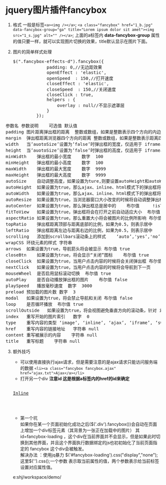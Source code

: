 #  jquery图片插件fancybox
1. 格式
   一般是标签`<a><img /></a>`;
   `<a class="fancybox" href="1_b.jpg" data-fancybox-group="ga" title="Lorem ipsum dolor sit amet"><img src="1_s.jpg" alt="" /></a>`;
   上面的a标签内 **data-fancybox-group** 属性的值只要一样，就可以实现图片切换的效果，title默认显示在图片下面。

2. 图片的简单样式处理
   <pre>
   $(".fancybox-effects-d").fancybox({
				padding: 0,//无边距效果
				openEffect : 'elastic',
				openSpeed  : 150,//打开速度
				closeEffect : 'elastic',
				closeSpeed  : 150,//关闭速度
				closeClick : true,
				helpers : {
					overlay : null//不显示遮罩层
				}
			});
   </pre>
<pre>
参数名	参数说明	可选值	默认值  
padding	图片距离弹出框的距离	整数或数组，如果是整数表示四个方向的内边距都为该整数，如果是数组则表示各个方向不同的值，表示为： [top, right, bottom, left]	15  
margin	弹出框距离浏览器四个方向的距离	整数或数组，如果是整数表示距离四个方向的距离都为该整数，如果是数组则表示各个方向不同的值，表示为： [top, right, bottom, left]	20  
width	当’auotoSize’设置为’false’时弹出框的宽度，仅适用于 iframe、swf、inline、ajax和html模式	数字或 ‘auto’	800  
height	当’auotoSize’设置为’false’时弹出框的高度，仅适用于 iframe、swf、inline、ajax和html模式	数字或 ‘auto’	600  
minWidth	弹出框的最小宽度	数字	100  
minHeight	弹出框的最小高度	数字	100  
maxWidth	弹出框的最大宽度	数字	9999  
maxHeight	弹出框的最大高度	数字	9999  
autoSize	自动调整高度，如果设置为ture,则要设置autoHeight和autoWidth为true	true或false	true  
autoHeight	如果设置为true，那么ajax、inline、html模式下的弹出框将自动调整高度	true或false	false  
autoWidth	如果设置为true，那么ajax、inline、html模式下的弹出框将自动调整宽度	true或false	false  
autoResize	如果设置为true，当浏览器窗口大小改变的时候将自动调整弹出框大小	布尔值  	!isTouch  
autoCenter	如果设置为true，那么弹出框总是居中的	布尔值  	!isTouch  
fitToView	如果设置为true，弹出框将会在打开之前自动适应大小	布尔值	true  
aspectRatio	如果设置为true，那么重置大小将会被图片的比例所影响	布尔值	false  
topRatio	弹出框距离顶部与距离底部的比例，如果为0.5，则表示居中	数字	0.5  
leftRatio	弹出框距离左边与距离右边的比例，如果为0.5，则表示居中	数字	0.5  
scrolling	添加到scrollbars滚动条上的样式	‘auto’,'yes’,'no’,'visible’	‘auto’  
wrapCSS	环绕元素的样式	字符串   
arrows	如果设置为true，导航箭头将会被显示	布尔值	true  
closeBtn	如果设置为true，将会显示“关闭”图标	布尔值	true  
closeClick	如果设置为true，当用户点击内容的时候将会关闭弹出框	布尔值	false  
nextClick	如果设置为true，当用户点击内容的时候将会导航到下一页	布尔值	false  
mouseWheel	是否启用鼠标滚动切换	布尔值	true  
autoPlay	是否自动播放弹出框的图片	布尔值	false  
playSpeed	播放毫秒速度	数字	3000  
preload	预加载的图片数	数字	3  
modal	如果设置为true，将会禁止导航和关闭	布尔值	false  
loop	是否循环播放	布尔值	true  
scrollOutside	如果设置为true，将会视图避免垂直方向的滚动条，针对 iframe和html	布尔值	true  
index	重写开始的图片索引	数字	0  
type	重写内容的类型	‘image’, ‘inline’, ‘ajax’, ‘iframe’, ‘swf’ 和 ‘html’	null  
href	重写内容的链接地址	字符串	null  
content	重写被展示的内容	字符串	null  
title	重写标题	字符串	null  
</pre>

3. 额外技巧
	- 可以使用直接执行ajax请求，但是需要注意的是ajax请求只能访问服务端的数据
	`<li><a class="fancybox fancybox.ajax" href="ajax.txt">Ajax</a></li>`
	- 打开另一个div **注意id 这是根据a标签内的href的id来确定**   

	<pre>
	<li><a class="fancybox" href="#inline1" title="Lorem ipsum dolor sit amet">Inline</a></li>
	<div id="inline1" style="width:400px;display: none;">
		<h3>Etiam quis mi eu elit</h3>
		<p>
			Lorem ipsum dolor sit amet, consectetur adipiscing elit. Etiam quis mi eu elit tempor facilisis id et neque. Nulla sit amet sem sapien. Vestibulum imperdiet porta ante ac ornare. Nulla et lorem eu nibh adipiscing ultricies nec at lacus. Cras laoreet ultricies sem, at blandit mi eleifend aliquam. Nunc enim ipsum, vehicula non pretium varius, cursus ac tortor. Vivamus fringilla congue laoreet. Quisque ultrices sodales orci, quis rhoncus justo auctor in. Phasellus dui eros, bibendum eu feugiat ornare, faucibus eu mi. Nunc aliquet tempus sem, id aliquam diam varius ac. Maecenas nisl nunc, molestie vitae eleifend vel, iaculis sed magna. Aenean tempus lacus vitae orci posuere porttitor eget non felis. Donec lectus elit, aliquam nec eleifend sit amet, vestibulum sed nunc.
		</p>
	</div>
	</pre>
   - 第一个坑  
    如果你在某一个页面初始化成功之后($('.div').fancybox())会自动在页面上增加一个div标签元素（其背景为一张正在加载中的图片） 其id=fancybox-loading ，这个div在当前界面并不会显示，但是如果此时切换到其他界面，并且这个界面执行数据绑定的js也初初始化了当前页面指定的 fancybox 这个div会被触发。  
    解决办法 ：使用jq暴力 $('#fancybox-loading').css("display","none"); 这里$('').css();一个参数 表示取当前属性的值，两个参数表示给当前标签设置对应属性值。

	e:shj/workspace/demo/
